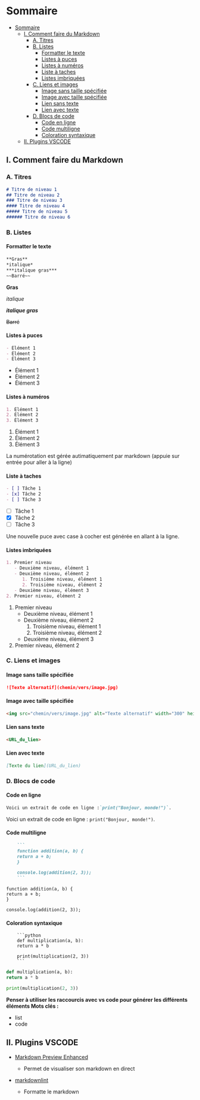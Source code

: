 # Sommaire

- [Sommaire](#sommaire)
  - [I. Comment faire du Markdown](#i-comment-faire-du-markdown)
    - [A. Titres](#a-titres)
    - [B. Listes](#b-listes)
      - [Formatter le texte](#formatter-le-texte)
      - [Listes à puces](#listes-à-puces)
      - [Listes à numéros](#listes-à-numéros)
      - [Liste à taches](#liste-à-taches)
      - [Listes imbriquées](#listes-imbriquées)
    - [C. Liens et images](#c-liens-et-images)
      - [Image sans taille spécifiée](#image-sans-taille-spécifiée)
      - [Image avec taille spécifiée](#image-avec-taille-spécifiée)
      - [Lien sans texte](#lien-sans-texte)
      - [Lien avec texte](#lien-avec-texte)
    - [D. Blocs de code](#d-blocs-de-code)
      - [Code en ligne](#code-en-ligne)
      - [Code multiligne](#code-multiligne)
      - [Coloration syntaxique](#coloration-syntaxique)
  - [II. Plugins VSCODE](#ii-plugins-vscode)

## I. Comment faire du Markdown

### A. Titres

```markdown
# Titre de niveau 1
## Titre de niveau 2
### Titre de niveau 3
#### Titre de niveau 4
##### Titre de niveau 5
###### Titre de niveau 6
```

### B. Listes

#### Formatter le texte

```markdown
**Gras**
*italique*
***italique gras***
~~Barré~~
```

**Gras**

*italique*

***italique gras***

~~Barré~~

#### Listes à puces

```markdown
- Élément 1
- Élément 2
- Élément 3
```

- Élément 1
- Élément 2
- Élément 3

#### Listes à numéros

```markdown
1. Élément 1
2. Élément 2
3. Élément 3
```

1. Élément 1
2. Élément 2
3. Élément 3

La numérotation est gérée autimatiquement par markdown (appuie sur entrée pour aller à la ligne)

#### Liste à taches

```markdown
- [ ] Tâche 1
- [x] Tâche 2
- [ ] Tâche 3
```

- [ ] Tâche 1
- [x] Tâche 2
- [ ] Tâche 3

Une nouvelle puce avec case à cocher est générée en allant à la ligne.

#### Listes imbriquées

```markdown
1. Premier niveau
   - Deuxième niveau, élément 1
   - Deuxième niveau, élément 2
      1. Troisième niveau, élément 1
      2. Troisième niveau, élément 2
   - Deuxième niveau, élément 3
2. Premier niveau, élément 2
```

1. Premier niveau
   - Deuxième niveau, élément 1
   - Deuxième niveau, élément 2
      1. Troisième niveau, élément 1
      2. Troisième niveau, élément 2
   - Deuxième niveau, élément 3
2. Premier niveau, élément 2

### C. Liens et images

#### Image sans taille spécifiée

```markdown
![Texte alternatif](chemin/vers/image.jpg)
```

#### Image avec taille spécifiée

```markdown
<img src="chemin/vers/image.jpg" alt="Texte alternatif" width="300" height="200">
```

#### Lien sans texte

```markdown
<URL_du_lien>
```

#### Lien avec texte

```markdown
[Texte du lien](URL_du_lien)
```

### D. Blocs de code

#### Code en ligne

```markdown
Voici un extrait de code en ligne :`print("Bonjour, monde!")`.
```

Voici un extrait de code en ligne : `print("Bonjour, monde!")`.

#### Code multiligne

```markdown
    ```
    function addition(a, b) {
    return a + b;
    }

    console.log(addition(2, 3));
    ```
```

```
function addition(a, b) {
return a + b;
}

console.log(addition(2, 3));
```

#### Coloration syntaxique

```
    ```python
    def multiplication(a, b):
    return a * b

    print(multiplication(2, 3))
    ```
```

```python
def multiplication(a, b):
return a * b

print(multiplication(2, 3))
```

**Penser à utiliser les raccourcis avec vs code pour générer les différents éléments
Mots clés :**

- list
- code

## II. Plugins VSCODE

- [Markdown Preview Enhanced](https://marketplace.visualstudio.com/items?itemName=shd101wyy.markdown-preview-enhanced)
  - Permet de visualiser son markdown en direct
  
- [markdownlint](https://marketplace.visualstudio.com/items?itemName=DavidAnson.vscode-markdownlint)
  - Formatte le markdown
